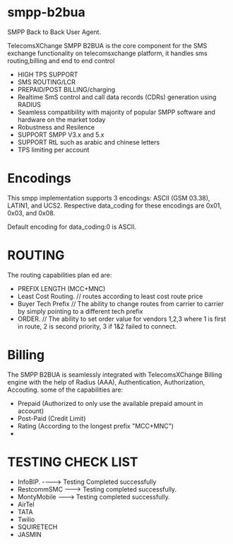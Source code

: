 # smpp-b2bua
SMPP Back to Back User Agent.

TelecomsXChange SMPP B2BUA is the core component for the SMS exchange functionality on telecomsxchange platform, it handles sms routing,billing and end to end control  

- HIGH TPS SUPPORT
- SMS ROUTING/LCR
- PREPAID/POST BILLING/charging
- Realtime SmS control and call data records (CDRs) generation using RADIUS
- Seamless compatibility with majority of popular SMPP software and hardware on the market today
- Robustness and Resilence
- SUPPORT SMPP V3.x and 5.x
- SUPPORT RtL such as arabic and chinese letters
- TPS limiting per account

# Encodings 

This smpp implementation supports 3 encodings: ASCII (GSM 03.38), LATIN1, and UCS2. Respective data_coding for these encodings are 0x01, 0x03, and 0x08.

Default encoding for data_coding:0 is ASCII. 


# ROUTING

The routing capabilities plan ed are: 

- PREFIX LENGTH (MCC+MNC)
- Least Cost Routing. // routes according to least cost route price 
- Buyer Tech Prefix // The ability to change routes from carrier to carrier by simply pointing to a different tech prefix
- ORDER. // The ability to set order value for vendors 1,2,3 where 1 is first in route, 2 is second priority, 3 if 1&2 failed to connect.

# Billing

The SMPP B2BUA is seamlessly integrated with TelecomsXChange Billing engine with the help of Radius (AAA), Authentication, Authorization, Accouting. some of the capabilities are:

- Prepaid (Authorized to only use the available prepaid amount in account)
- Post-Paid (Credit Limit)
- Rating (According to the longest prefix "MCC+MNC")
-


# TESTING CHECK LIST

- InfoBIP. ----> Testing Completed successfully
- RestcommSMC ---> Testing completed successfully.
- MontyMobile ---> Testing completed successfully.
- AirTel
- TATA
- Twilio 
- SQUIRETECH
- JASMIN



